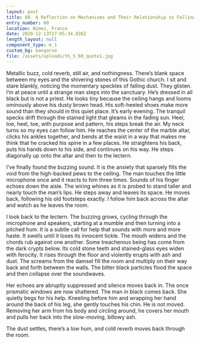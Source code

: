```yaml
---
layout: post
title: 60. A Reflection on Mechanisms and Their Relationship to Falling Dust
entry_number: 60
location: Nimes, France
date: 2020-12-13T17:05:34.836Z
length_layout: null
component_type: m_1
custom_bg: kangaroo
file: /assets/uploads/th_5_60_quote1.jpg
---
```

Metallic buzz, cold reverb, still air, and nothingness. There’s blank space between my eyes and the shivering stones of this Gothic church. I sit and stare blankly, noticing the momentary speckles of falling dust. They glisten. I’m at peace until a strange man steps into the sanctuary. He’s dressed in all black but is not a priest. He looks tiny because the ceiling hangs and looms ominously above his dusty brown head. His soft-heeled shoes make more sound than they should in this quiet place. It’s early evening. The tranquil specks drift through the stained light that gleams in the fading sun. Heel, toe, heel, toe, with purpose and pattern, his steps break the air. My neck turns so my eyes can follow him. He reaches the center of the marble altar, clicks his ankles together, and bends at the waist in a way that makes me think that he cracked his spine in a few places. He straightens his back, puts his hands down to his side, and continues on his way. He steps diagonally up onto the altar and then to the lectern. 


I’ve finally found the buzzing sound. It is the anxiety that sparsely fills the void from the high-backed pews to the ceiling. The man touches the little microphone once and it reacts to him three times. Sounds of his finger echoes down the aisle. The wiring whines as it is probed to stand taller and nearly touch the man’s lips. He steps away and leaves its space. He moves back, following his old footsteps exactly. I follow him back across the altar and watch as he leaves the room. 


I look back to the lectern. The buzzing grows, cycling through the microphone and speakers, starting at a mumble and then turning into a pitched hum. It is a subtle call for help that sounds with more and more haste. It swells until it loses its innocent tickle. The mouth widens and the chords rub against one another. Some treacherous being has come from the dark crypts below. Its cold stone teeth and stained-glass eyes widen with ferocity. It rises through the floor and violently erupts with ash and dust. The screams from the damsel fill the room and multiply on their way back and forth between the walls. The bitter black particles flood the space and then collapse over the soundwaves.
 
Her echoes are abruptly suppressed and silence moves back in. The once prismatic windows are now shattered. The man in black comes back. She quietly begs for his help. Kneeling before him and wrapping her hand around the back of his leg, she gently touches his chin. He is not moved. Removing her arm from his body and circling around, he covers her mouth and pulls her back into the slow-moving, billowy ash. 


The dust settles, there’s a low hum, and cold reverb moves back through the room.
